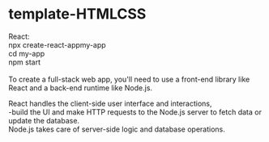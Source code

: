 # template-HTMLCSS

React: <br>
npx create-react-appmy-app <br>
cd my-app <br>
npm start <br>
<br>
To create a full-stack web app, you'll need to use a front-end library like React and a back-end runtime like Node.js.  
  
React handles the client-side user interface and interactions,   
-build the UI and make HTTP requests to the Node.js server to fetch data or update the database.  
Node.js takes care of server-side logic and database operations.   
 
